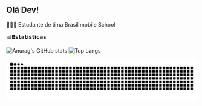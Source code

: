## Olá Dev!  

👨🏻‍💻 Estudante de ti na Brasil mobile School 

📊𝗘𝘀𝘁𝗮𝘁𝗶𝘀𝘁𝗶𝗰𝗮𝘀

![Anurag's GitHub stats](https://github-readme-stats.vercel.app/api?username=italoszc&show_icon=true&theme=radical)
![Top Langs](https://github-readme-stats.vercel.app/api/top-langs/?username=anuraghazra&layout=compact&icon=true&theme=radical)

<picture align="center">
  <source media="(prefers-color-scheme: dark)" srcset="https://raw.githubusercontent.com/italoszc/italoszc/output/github-contribution-grid-snake-dark.svg">
  <source media="(prefers-color-scheme: light)" srcset="https://raw.githubusercontent.com/italoszc/italoszc/output/github-contribution-grid-snake-dark.svg">
  <img align="center" alt="github contribution grid snake animation" src="https://raw.githubusercontent.com/italoszc/italoszc/output/github-contribution-grid-snake.svg">
</picture>


